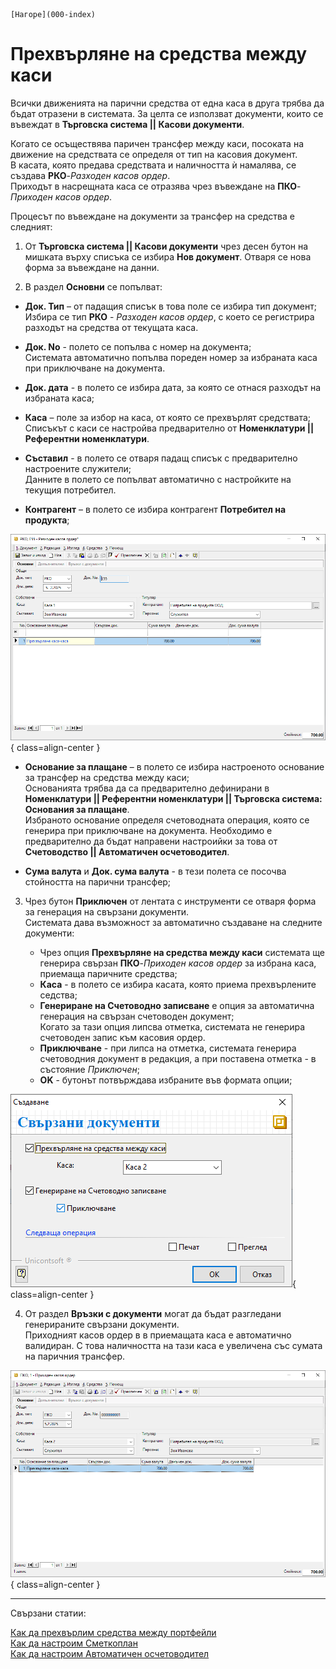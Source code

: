 ```{only} html
[Нагоре](000-index)
```

# Прехвърляне на средства между каси

Всички движенията на парични средства от една каса в друга трябва да бъдат отразени в системата. За целта се използват документи, които се въвеждат в **Търговска система || Касови документи**.  

Когато се осъществява паричен трансфер между каси, посоката на движение на средствата се определя от тип на касовия документ.  
В касата, която предава средствата и наличността ѝ намалява, се създава **РКО**-*Разходен касов ордер*.   
Приходът в насрещната каса се отразява чрез въвеждане на **ПКО**-*Приходен касов ордер*.  

Процесът по въвеждане на документи за трансфер на средства е следният:

1) От **Търговска система || Касови документи** чрез десен бутон на мишката върху списъка се избира **Нов документ**. Отваря се нова форма за въвеждане на данни.  

2) В раздел **Основни** се попълват:

- **Док. Тип** – от падащия списък в това поле се избира тип документ;   
Избира се тип **РКО** - *Разходен касов ордер*, с което се регистрира разходът на средства от текущата каса.  

- **Док. No** - полето се попълва с номер на документа;  
Системата автоматично попълва пореден номер за избраната каса при приключване на документа.    

- **Док. дата** - в полето се избира дата, за която се отнася разходът на избраната каса; 

- **Каса** – поле за избор на каса, от която се прехвърлят средствата;  
Списъкът с каси се настройва предварително от **Номенклатури || Референтни номенклатури**.  

- **Съставил** - в полето се отваря падащ списък с предварително настроените служители;  
Данните в полето се попълват автоматично с настройките на текущия потребител.  

- **Контрагент** – в полето се избира контрагент **Потребител на продукта**; 

![](902-transfer-cashdesk1.png){ class=align-center }

- **Основание за плащане** – в полето се избира настроеното основание за трансфер на средства между каси;  
Основанията трябва да са предварително дефинирани в **Номенклатури || Референтни номенклатури || Търговска система: Основания за плащане**.  
Избраното основание определя счетоводната операция, която се генерира при приключване на документа. Необходимо е предварително да бъдат направени настроийки за това от **Счетоводство || Автоматичен осчетоводител**.  

- **Сума валута** и **Док. сума валута** - в тези полета се посочва стойността на парични трансфер;  

3) Чрез бутон **Приключен** от лентата с инструменти се отваря форма за генерация на свързани документи.   
Системата дава възможност за автоматично създаване на следните документи:  

    - Чрез опция **Прехвърляне на средства между каси** системата ще генерира свързан **ПКО**-*Приходен касов ордер* за избрана каса, приемаща паричните средства;  
    - **Каса** - в полето се избира касата, която приема прехвърлените седства;  
    - **Генериране на Счетоводно записване** е опция за автоматична генерация на свързан счетоводен документ;  
    Когато за тази опция липсва отметка, системата не генерира счетоводен запис към касовия ордер.  
    - **Приключване** - при липса на отметка, системата генерира счетоводния документ в редакция, а при поставена отметка - в състояние *Приключен*;  
    - **OK** - бутонът потвърждава избраните във формата опции;  

![](902-transfer-cashdesk2.png){ class=align-center }

4) От раздел **Връзки с документи** могат да бъдат разгледани генерираните свързани документи.  
Приходният касов ордер в в приемащата каса е автоматично валидиран. С това наличността на тази каса е увеличена със сумата на паричния трансфер.  

![](902-transfer-cashdesk3.png){ class=align-center }

___  
Свързани статии:  

[Как да прехвърлим средства между портфейли](https://www.unicontsoft.com/cms/node/58)  
[Как да настроим Сметкоплан](https://www.unicontsoft.com/cms/node/36)  
[Как да настроим Автоматичен осчетоводител](https://www.unicontsoft.com/cms/node/257)  